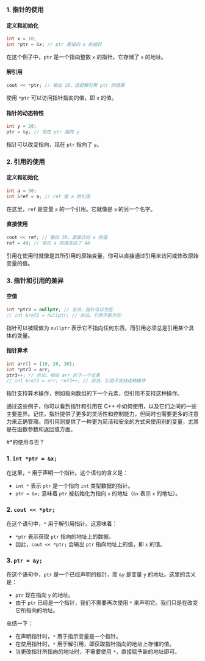 ### 1. 指针的使用

#### 定义和初始化

```cpp
int x = 10;
int *ptr = &x; // ptr 是指向 x 的指针
```

在这个例子中，`ptr` 是一个指向整数 `x` 的指针。它存储了 `x` 的地址。

#### 解引用

```cpp
cout << *ptr; // 输出 10，这是解引用 ptr 的结果
```

使用 `*ptr` 可以访问指针指向的值，即 `x` 的值。

#### 指针的动态特性

```cpp
int y = 20;
ptr = &y; // 现在 ptr 指向 y
```

指针可以改变指向，现在 `ptr` 指向了 `y`。

### 2. 引用的使用

#### 定义和初始化

```cpp
int a = 30;
int &ref = a; // ref 是 a 的引用
```

在这里，`ref` 是变量 `a` 的一个引用。它就像是 `a` 的另一个名字。

#### 直接使用

```cpp
cout << ref; // 输出 30，直接访问 a 的值
ref = 40; // 现在 a 的值变成了 40
```

引用在使用时就像是其所引用的原始变量，你可以直接通过引用来访问或修改原始变量的值。

### 3. 指针和引用的差异

#### 空值

```cpp
int *ptr2 = nullptr; // 合法，指针可以为空
// int &ref2 = nullptr; // 非法，引用不能为空
```

指针可以被赋值为 `nullptr` 表示它不指向任何东西，而引用必须总是引用某个具体的变量。

#### 指针算术

```cpp
int arr[] = {10, 20, 30};
int *ptr3 = arr;
ptr3++; // 合法，指向 arr 的下一个元素
// int &ref3 = arr; ref3++; // 非法，引用不支持这种操作
```

指针支持算术操作，例如指向数组的下一个元素，但引用不支持这种操作。

通过这些例子，你可以看到指针和引用在 C++ 中如何使用，以及它们之间的一些主要差异。记住，指针提供了更多的灵活性和控制能力，但同时也需要更多的注意力来正确管理。而引用则提供了一种更为简洁和安全的方式来使用别的变量，尤其是在函数参数和返回值方面。

#\*的使用与否？

### 1. `int *ptr = &x;`

在这里，`*` 用于声明一个指针。这个语句的含义是：

- `int *` 表示 `ptr` 是一个指向 `int` 类型数据的指针。
- `ptr = &x;` 意味着 `ptr` 被初始化为指向 `x` 的地址（`&x` 表示 `x` 的地址）。

### 2. `cout << *ptr;`

在这个语句中，`*` 用于解引用指针。这意味着：

- `*ptr` 表示获取 `ptr` 指向的地址上的数据。
- 因此，`cout << *ptr;` 会输出 `ptr` 指向地址上的值，即 `x` 的值。

### 3. `ptr = &y;`

在这个语句中，`ptr` 是一个已经声明的指针，而 `&y` 是变量 `y` 的地址。这里的含义是：

- `ptr` 现在指向 `y` 的地址。
- 由于 `ptr` 已经是一个指针，我们不需要再次使用 `*` 来声明它。我们只是在改变它所指向的地址。

总结一下：

- 在声明指针时，`*` 用于指示变量是一个指针。
- 在使用指针时，`*` 用于解引用，即获取指针指向的地址上存储的值。
- 当更改指针所指向的地址时，不需要使用 `*`，直接赋予新的地址即可。
